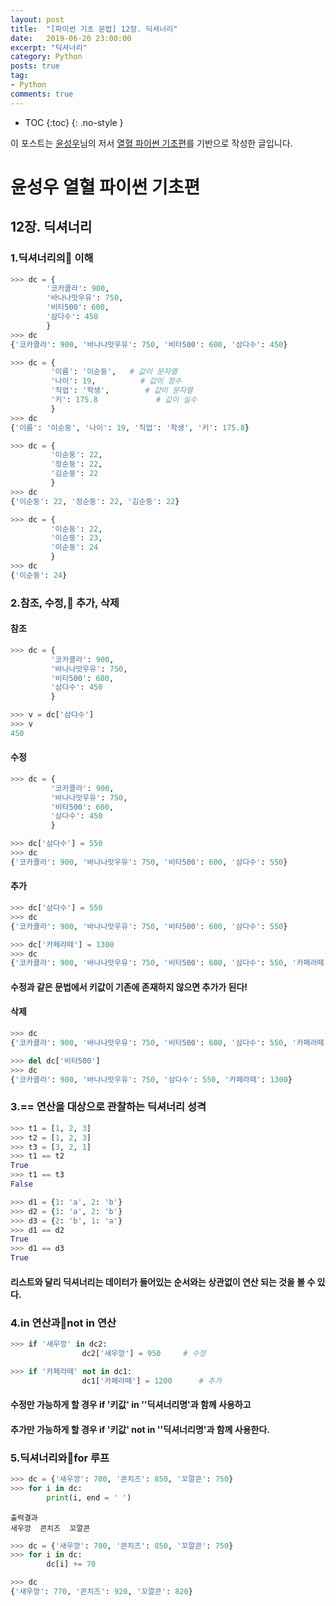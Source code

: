 ```yaml
---
layout: post
title:  "[파이썬 기초 문법] 12장. 딕셔너리"
date:   2019-06-20 23:00:00
excerpt: "딕셔너리"
category: Python
posts: true
tag:
- Python
comments: true
---
```

* TOC
{:toc}
{: .no-style }

이 포스트는 [윤성우](http://www.orentec.co.kr)님의 저서 [열혈 파이썬 기초편](http://www.orentec.co.kr/booklist/PYTHON_BASIC_1/book_sub1.php)를 기반으로 작성한 글입니다. 

# 윤성우 열혈 파이썬 기초편
## 12장. 딕셔너리
### 1.딕셔너리의 이해
~~~ python
>>> dc = {
        '코카콜라': 900,
        '바나나맛우유': 750,
        '비타500': 600,
        '삼다수': 450
        }
>>> dc
{'코카콜라': 900, '바나나맛우유': 750, '비타500': 600, '삼다수': 450}
~~~

~~~ python
>>> dc = {
         '이름': '이순둥', 	# 값이 문자열
         '나이': 19, 			# 값이 정수
         '직업': '학생', 		# 값이 문자열
         '키': 175.8 			# 값이 실수
         }
>>> dc
{'이름': '이순둥', '나이': 19, '직업': '학생', '키': 175.8}
~~~

~~~ python
>>> dc = {
         '이순둥': 22,
         '정순둥': 22,
         '김순둥': 22
         }
>>> dc
{'이순둥': 22, '정순둥': 22, '김순둥': 22}
~~~

~~~ python
>>> dc = {
         '이순둥': 22,
         '이순둥': 23,
         '이순둥': 24
         }
>>> dc
{'이순둥': 24}
~~~

### 2.참조, 수정, 추가, 삭제
#### 참조
~~~ python
>>> dc = {
         '코카콜라': 900,
         '바나나맛우유': 750,
         '비타500': 600,
         '삼다수': 450
         }

>>> v = dc['삼다수']
>>> v
450
~~~

#### 수정
~~~ python
>>> dc = {
         '코카콜라': 900,
         '바나나맛우유': 750,
         '비타500': 600,
         '삼다수': 450
         }

>>> dc['삼다수'] = 550
>>> dc
{'코카콜라': 900, '바나나맛우유': 750, '비타500': 600, '삼다수': 550}
~~~

#### 추가
~~~ python
>>> dc['삼다수'] = 550
>>> dc
{'코카콜라': 900, '바나나맛우유': 750, '비타500': 600, '삼다수': 550}

>>> dc['카페라떼'] = 1300
>>> dc
{'코카콜라': 900, '바나나맛우유': 750, '비타500': 600, '삼다수': 550, '카페라떼': 1300}
~~~
#### 수정과 같은 문법에서 키값이 기존에 존재하지 않으면 추가가 된다!

#### 삭제
~~~ python
>>> dc
{'코카콜라': 900, '바나나맛우유': 750, '비타500': 600, '삼다수': 550, '카페라떼': 1300}

>>> del dc['비타500']
>>> dc
{'코카콜라': 900, '바나나맛우유': 750, '삼다수': 550, '카페라떼': 1300}
~~~

### 3.== 연산을 대상으로 관찰하는 딕셔너리 성격
~~~ python
>>> t1 = [1, 2, 3]
>>> t2 = [1, 2, 3]
>>> t3 = [3, 2, 1]
>>> t1 == t2
True
>>> t1 == t3
False
~~~

~~~ python
>>> d1 = {1: 'a', 2: 'b'}
>>> d2 = {1: 'a', 2: 'b'}
>>> d3 = {2: 'b', 1: 'a'}
>>> d1 == d2
True
>>> d1 == d3
True
~~~
#### 리스트와 달리 딕셔너리는 데이터가 들어있는 순서와는 상관없이 연산 되는 것을 볼 수 있다.

### 4.in 연산과not in 연산

~~~ python
>>> if '새우깡' in dc2:
				dc2['새우깡'] = 950     # 수정

>>> if '카페라떼' not in dc1:
				dc1['카페라떼'] = 1200      # 추가
~~~
#### 수정만 가능하게 할 경우 if '키값' in ''딕셔너리명'과 함께 사용하고
#### 추가만 가능하게 할 경우 if '키값' not in ''딕셔너리명'과 함께 사용한다.

### 5.딕셔너리와for 루프
~~~ python
>>> dc = {'새우깡': 700, '콘치즈': 850, '꼬깔콘': 750}
>>> for i in dc:
        print(i, end = ' ')
~~~
~~~
출력결과
새우깡  콘치즈  꼬깔콘
~~~

~~~ python
>>> dc = {'새우깡': 700, '콘치즈': 850, '꼬깔콘': 750}
>>> for i in dc:
        dc[i] += 70

>>> dc
{'새우깡': 770, '콘치즈': 920, '꼬깔콘': 820}
~~~
